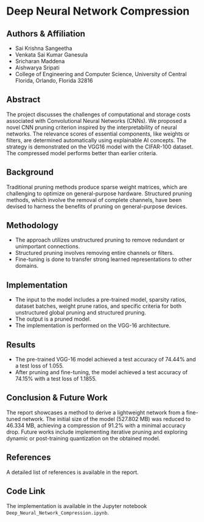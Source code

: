 
# Deep Neural Network Compression

## Authors & Affiliation
- Sai Krishna Sangeetha
- Venkata Sai Kumar Ganesula
- Sricharan Maddena
- Aishwarya Sripati
- College of Engineering and Computer Science, University of Central Florida, Orlando, Florida 32816

## Abstract
The project discusses the challenges of computational and storage costs associated with Convolutional Neural Networks (CNNs). We proposed a novel CNN pruning criterion inspired by the interpretability of neural networks. The relevance scores of essential components, like weights or filters, are determined automatically using explainable AI concepts. The strategy is demonstrated on the VGG16 model with the CIFAR-100 dataset. The compressed model performs better than earlier criteria.

## Background
Traditional pruning methods produce sparse weight matrices, which are challenging to optimize on general-purpose hardware. Structured pruning methods, which involve the removal of complete channels, have been devised to harness the benefits of pruning on general-purpose devices.

## Methodology
- The approach utilizes unstructured pruning to remove redundant or unimportant connections.
- Structured pruning involves removing entire channels or filters.
- Fine-tuning is done to transfer strong learned representations to other domains.

## Implementation
- The input to the model includes a pre-trained model, sparsity ratios, dataset batches, weight prune ratios, and specific criteria for both unstructured global pruning and structured pruning.
- The output is a pruned model.
- The implementation is performed on the VGG-16 architecture.

## Results
- The pre-trained VGG-16 model achieved a test accuracy of 74.44% and a test loss of 1.055.
- After pruning and fine-tuning, the model achieved a test accuracy of 74.15% with a test loss of 1.1855.

## Conclusion & Future Work
The report showcases a method to derive a lightweight network from a fine-tuned network. The initial size of the model (527.802 MB) was reduced to 46.334 MB, achieving a compression of 91.2% with a minimal accuracy drop. Future works include implementing iterative pruning and exploring dynamic or post-training quantization on the obtained model.

## References
A detailed list of references is available in the report.

## Code Link
The implementation is available in the Jupyter notebook `Deep_Neural_Network_Compression.ipynb`.
